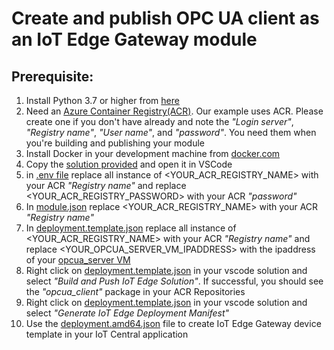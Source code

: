 # Create and publish OPC UA client as an IoT Edge Gateway module

## Prerequisite:
1. Install Python 3.7 or higher from [here](https://www.python.org/downloads/)
2. Need an [Azure Container Registry(ACR)](https://portal.azure.com/#create/Microsoft.ContainerRegistry). Our example uses ACR. Please create one if you don't have already and note the _"Login server"_, _"Registry name"_, _"User name"_, and _"password"_. You need them when you're building and publishing your module
3. Install Docker in your development machine from [docker.com](https://www.docker.com/products/docker-desktop)
4. Copy the [solution provided](/opcua-client) and open it in VSCode
5. in [.env file](/modules/opcua_client/.env) replace all instance of <YOUR_ACR_REGISTRY_NAME> with your ACR _"Registry name"_ and replace <YOUR_ACR_REGISTRY_PASSWORD> with your ACR _"password"_
6. In [module.json](/modules/opcua_client/module.json) replace <YOUR_ACR_REGISTRY_NAME> with your ACR _"Registry name"_
7. In [deployment.template.json](deployment.template.json#L13-L16) replace all instance of <YOUR_ACR_REGISTRY_NAME> with your ACR _"Registry name"_ and replace <YOUR_OPCUA_SERVER_VM_IPADDRESS> with the ipaddress of your [opcua_server VM](/opcua-server-sim/readme.me/#L27) 
8. Right click on [deployment.template.json](deployment.template.json) in your vscode solution and select _"Build and Push IoT Edge Solution"_. If successful, you should see the _"opcua_client"_ package in your ACR Repositories
9. Right click on [deployment.template.json](deployment.template.json) in your vscode solution and select _"Generate IoT Edge Deployment Manifest"_
10. Use the [deployment.amd64.json](/config/deployment.amd64.json) file to create IoT Edge Gateway device template in your IoT Central application




